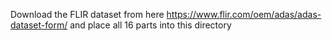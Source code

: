 Download the FLIR dataset from here https://www.flir.com/oem/adas/adas-dataset-form/ and place all 16 parts into this directory